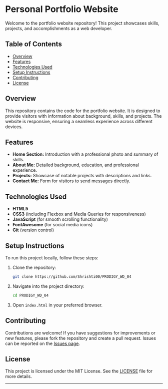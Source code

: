 # Personal Portfolio Website

Welcome to the portfolio website repository! This project showcases skills, projects, and accomplishments as a web developer.

## Table of Contents

- [Overview](#overview)
- [Features](#features)
- [Technologies Used](#technologies-used)
- [Setup Instructions](#setup-instructions)
- [Contributing](#contributing)
- [License](#license)

## Overview

This repository contains the code for the portfolio website. It is designed to provide visitors with information about  background, skills, and projects. The website is responsive, ensuring a seamless experience across different devices.

## Features

- **Home Section:** Introduction with a professional photo and summary of skills.
- **About Me:** Detailed background, education, and professional experience.
- **Projects:** Showcase of notable projects with descriptions and links.
- **Contact Me:** Form for visitors to send messages directly.

## Technologies Used

- **HTML5**
- **CSS3** (including Flexbox and Media Queries for responsiveness)
- **JavaScript** (for smooth scrolling functionality)
- **FontAwesome** (for social media icons)
- **Git** (version control)


## Setup Instructions

To run this project locally, follow these steps:

1. Clone the repository:
   ```bash
   git clone https://github.com/Shrishti00/PRODIGY_WD_04
   ```
2. Navigate into the project directory:
   ```bash
   cd PRODIGY_WD_04
   ```
3. Open `index.html` in your preferred browser.


## Contributing

Contributions are welcome! If you have suggestions for improvements or new features, please fork the repository and create a pull request. Issues can be reported on the [Issues page](https://github.com/Shrishti00/PRODIGY_WD_04/issues).

## License

This project is licensed under the MIT License. See the [LICENSE](LICENSE) file for more details.

---

